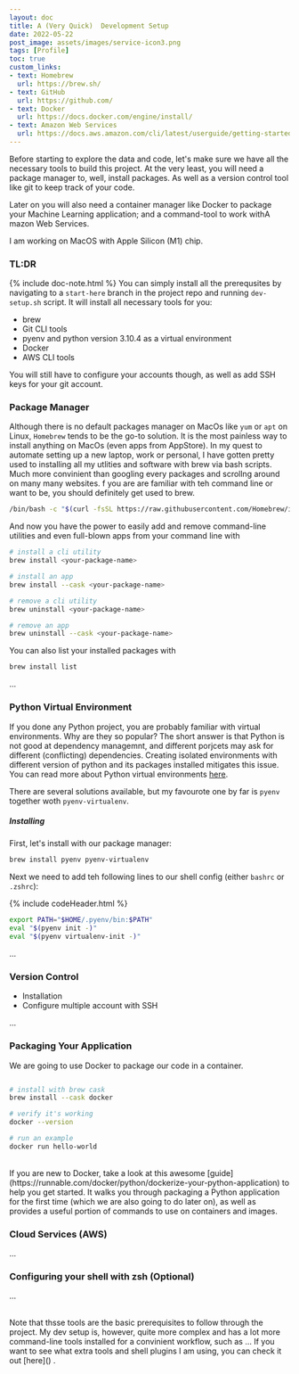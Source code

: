 ```yaml
---
layout: doc
title: A (Very Quick)  Development Setup
date: 2022-05-22
post_image: assets/images/service-icon3.png
tags: [Profile]
toc: true
custom_links:
- text: Homebrew
  url: https://brew.sh/
- text: GitHub
  url: https://github.com/
- text: Docker
  url: https://docs.docker.com/engine/install/
- text: Amazon Web Services
  url: https://docs.aws.amazon.com/cli/latest/userguide/getting-started-install.html
---
```


Before starting to explore the data and code, let's make sure we have all the necessary tools to build this project. At the very least, you will need a package manager to, well, install packages. As well as a version control tool like git to keep track of your code.

Later on you will also need a container manager like Docker to package your Machine Learning application; and a command-tool to work withA mazon Web Services.

I am working on MacOS with Apple Silicon (M1) chip.


### TL:DR

{% include doc-note.html %}
You can simply install all the prerequsites by navigating to a `start-here` branch in the project repo and running `dev-setup.sh` script. It will install all necessary tools for you:

* brew
* Git CLI tools
* pyenv and python version 3.10.4 as a virtual environment
* Docker
* AWS CLI tools

You will still have to configure your accounts though, as well as add SSH keys for your git account.

### Package Manager

Although there is no default packages manager on MacOs like `yum` or `apt` on Linux, `Homebrew` tends to be the go-to solution. It is the most painless way to install anything on MacOs (even apps from AppStore). In my quest to automate setting up a new laptop, work or personal, I have gotten pretty used to installing all my utlities and software with brew via bash scripts. Much more convinient than googling every packages and scrollng around on many many websites. f you are are familiar with teh command line or want to be, you should definitely get used to brew.

```bash
/bin/bash -c "$(curl -fsSL https://raw.githubusercontent.com/Homebrew/install/HEAD/install.sh)"
```

And now you have the power to easily add and remove command-line utilities and even full-blown apps from your command line with 

```bash
# install a cli utility
brew install <your-package-name>

# install an app
brew install --cask <your-package-name>

# remove a cli utility
brew uninstall <your-package-name>

# remove an app
brew uninstall --cask <your-package-name>
```

You can also list your installed packages with
```bash
brew install list
```

...

### Python Virtual Environment

If you done any Python project, you are probably familiar with virtual environments.  Why are they so popular? The short answer is that Python is not good at dependency managemnt, and different porjcets may ask for different (conflicting) dependencies. Creating isolated environments with different version of python and its packages installed mitigates this issue.
You can read more about Python virtual environments [here](https://realpython.com/python-virtual-environments-a-primer/).

There are several solutions available, but my favourote one by far is `pyenv` together woth `pyenv-virtualenv`.

##### Installing

First, let's install with our package manager:
```bash
brew install pyenv pyenv-virtualenv
```

Next we need to add teh following lines to our shell config (either `bashrc` or `.zshrc`):

{% include codeHeader.html %}
```bash
export PATH="$HOME/.pyenv/bin:$PATH"
eval "$(pyenv init -)"
eval "$(pyenv virtualenv-init -)"
```

...

### Version Control

* Installation
* Configure multiple account with SSH

...

### Packaging Your Application

We are going to use Docker to package our code in a container.

```bash

# install with brew cask
brew install --cask docker

# verify it's working
docker --version

# run an example
docker run hello-world
```

<br>
If you are new to Docker, take a look at this awesome [guide](https://runnable.com/docker/python/dockerize-your-python-application) to help you get started. It walks you through packaging a Python application for the first time (which we are also going to do later on), as well as provides a useful portion of commands to use on containers and images.

### Cloud Services (AWS)

...


### Configuring your shell with zsh (Optional)

...

<br>
Note that thsse tools are the basic prerequisites to follow through the project. My dev setup is, however, quite more complex and has a lot more command-line tools installed for a convinient workflow, such as ...
If you want to see what extra tools and shell plugins I am using, you can check it out [here]() .